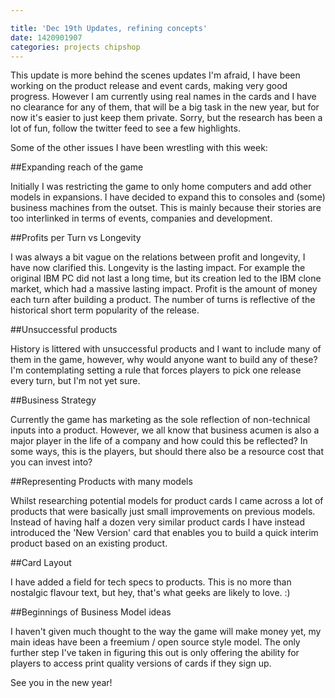 ```yaml
---

title: 'Dec 19th Updates, refining concepts'
date: 1420901907
categories: projects chipshop
---
```


This update is more behind the scenes updates I'm afraid, I have been working on the product release and event cards, making very good progress. However I am currently using real names in the cards and I have no clearance for any of them, that will be a big task in the new year, but for now it's easier to just keep them private. Sorry, but the research has been a lot of fun, follow the twitter feed to see a few highlights.

Some of the other issues I have been wrestling with this week:

##Expanding reach of the game

Initially I was restricting the game to only home computers and add other models in expansions. I have decided to expand this to consoles and (some) business machines from the outset. This is mainly because their stories are too interlinked in terms of events, companies and development.

##Profits per Turn vs Longevity

I was always a bit vague on the relations between profit and longevity, I have now clarified this. Longevity is the lasting impact. For example the original IBM PC did not last a long time, but its creation led to the IBM clone market, which had a massive lasting impact. Profit is the amount of money each turn after building a product. The number of turns is reflective of the historical short term popularity of the release.

##Unsuccessful products

History is littered with unsuccessful products and I want to include many of them in the game, however, why would anyone want to build any of these? I'm contemplating setting a rule that forces players to pick one release every turn, but I'm not yet sure.

##Business Strategy

Currently the game has marketing as the sole reflection of non-technical inputs into a product. However, we all know that business acumen is also a major player in the life of a company and how could this be reflected? In some ways, this is the players, but should there also be a resource cost that you can invest into?

##Representing Products with many models

Whilst researching potential models for product cards I came across a lot of products that were basically just small improvements on previous models. Instead of having half a dozen very similar product cards I have instead introduced the 'New Version' card that enables you to build a quick interim product based on an existing product.

##Card Layout

I have added a field for tech specs to products. This is no more than nostalgic flavour text, but hey, that's what geeks are likely to love. :)

##Beginnings of Business Model ideas

I haven't given much thought to the way the game will make money yet, my main ideas have been a freemium / open source style model. The only further step I've taken in figuring this out is only offering the ability for players to access print quality versions of cards if they sign up.

See you in the new year!
